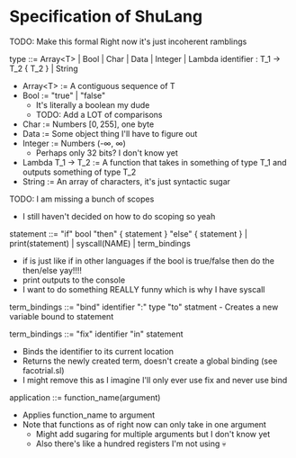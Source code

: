 # Specification of ShuLang

TODO: Make this formal
Right now it's just incoherent ramblings

type ::= Array\<T\> | Bool | Char | Data | Integer | Lambda identifier : T_1 -> T_2 { T_2 } | String
- Array\<T\> := A contiguous sequence of T
- Bool := "true" | "false"
    - It's literally a boolean my dude
    - TODO: Add a LOT of comparisons
- Char := Numbers $[0,255]$, one byte
- Data := Some object thing I'll have to figure out
- Integer := Numbers (-$\infty$, $\infty$)
    - Perhaps only 32 bits? I don't know yet
- Lambda T_1 -> T_2 := A function that takes in something of type T_1 and outputs something of type T_2
- String := An array of characters, it's just syntactic sugar


TODO: I am missing a bunch of scopes
- I still haven't decided on how to do scoping so yeah

statement ::= "if" bool "then" { statement } "else" { statement } | print(statement) | syscall(NAME) | term_bindings
- if is just like if in other languages if the bool is true/false then do the then/else yay!!!!
- print outputs to the console
- I want to do something REALLY funny which is why I have syscall

term_bindings ::= "bind" identifier ":" type "to"  statment
    - Creates a new variable bound to statement

term_bindings ::= "fix" identifier "in" statement
- Binds the identifier to its current location
- Returns the newly created term, doesn't create a global binding (see facotrial.sl)
- I might remove this as I imagine I'll only ever use fix and never use bind

application ::= function_name(argument)
- Applies function_name to argument
- Note that functions as of right now can only take in one argument
    - Might add sugaring for multiple arguments but I don't know yet
    - Also there's like a hundred registers I'm not using :skull:
